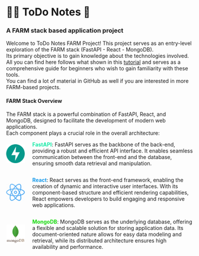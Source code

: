 # 👨‍🌾 ToDo Notes 📝 
<h3>A FARM stack based application project</h3>

Welcome to ToDo Notes FARM Project! 
This project serves as an entry-level exploration of the FARM stack (FastAPI - React - MongoDB). 
<br>Its primary objective is to gain knowledge about the technologies involved. All you can find here follows what shown in this [tutorial](https://www.youtube.com/watch?v=G8MsHbCzyZ4&t=6188s&ab_channel=ABDLogs) and serves as a comprehensive guide for beginners who wish to gain familiarity with these tools. 
<br>You can find a lot of material in GitHub as well if you are interested in more FARM-based projects.

<h4>FARM Stack Overview</h4>
The FARM stack is a powerful combination of FastAPI, React, and 
MongoDB, designed to facilitate the development of modern web 
applications. <br>
Each component plays a crucial role in the overall architecture:<br>

<div style="display:flex; align-items: center"> 

<img src="./docs/img/fastapi.svg" style="margin-right: 20px" width="10%" alt="FastAPI logo">

<span style="color: #18EAA7;">**FastAPI**</span>: FastAPI serves as the backbone of the back-end, providing a robust and efficient API interface. It enables seamless communication between the front-end and the database, ensuring smooth data retrieval and manipulation.

</div>

<div style="display:flex; align-items: center"> 

<img src="./docs/img/react.png" style="margin-right: 20px" width="10%" alt="FastAPI logo">

<span style="color: #189AEA;">**React**</span>: React serves as the front-end framework, enabling the creation of dynamic and interactive user interfaces. With its component-based structure and efficient rendering capabilities, React empowers developers to build engaging and responsive web applications.

</div>

<div style="display:flex; align-items: center"> 

<img src="./docs/img/mongodb.png" style="margin-right: 20px" width="10%" alt="FastAPI logo">

<span style="color: #18D80F;">**MongoDB**</span>: MongoDB serves as the underlying database, offering a flexible and scalable solution for storing application data. Its document-oriented nature allows for easy data modeling and retrieval, while its distributed architecture ensures high availability and performance.

</div>
